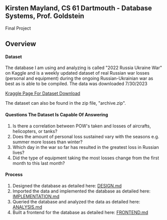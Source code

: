 ## Kirsten Mayland, CS 61 Dartmouth - Database Systems, Prof. Goldstein
Final Project
## Overview
#### Dataset
The database I am using and analyzing is called "2022 Russia Ukraine War" on Kaggle and is a weekly updated dataset of real Russian war losses (personal and equipment) during the ongoing Russian-Ukrainian war as best as is able to be compiled. The data was downloaded 7/30/2023

[Kraggle Page For Dataset Download](https://www.kaggle.com/datasets/piterfm/2022-ukraine-russian-war?select=russia_losses_equipment_correction.csv)

The dataset can also be found in the zip file, "archive.zip".

#### Questions The Dataset Is Capable Of Answering
1) Is there a correlation between POW's taken and losses of aircrafts, helicopters, or tanks?
2) Does the amount of personal loss sustained vary with the seasons e.g. summer more losses than winter?
3) Which day in the war so far has resulted in the greatest loss in Russian lives?
4) Did the type of equipment taking the most losses change from the first month to this last month?

#### Process
1) Designed the database as detailed here: [DESIGN.md](DESIGN.md)
2) Imported the data and implemented the database as detailed here: [IMPLEMENTATION.md](IMPLEMENTATION.md)
3) Queried the database and analyzed the data as detailed here: [ANALYSIS.md](ANALYSIS.md)
4) Built a frontend for the database as detailed here: [FRONTEND.md](FRONTEND.md)
